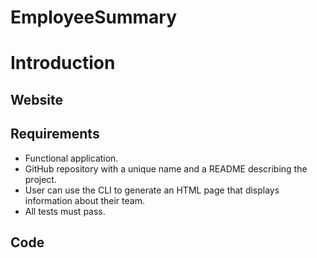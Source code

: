 # EmployeeSummary

# Introduction


## Website


## Requirements

* Functional application.
* GitHub repository with a unique name and a README describing the project.
* User can use the CLI to generate an HTML page that displays information about their team.
* All tests must pass.

## Code

